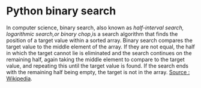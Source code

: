 # Python binary search

In computer science, binary search, also known as *half-interval search, logarithmic search,or binary chop*,is a search algorithm that finds the position of a target value within a sorted array.
Binary search compares the target value to the middle element of the array. If they are not equal, the half in which the target cannot lie is eliminated and the search continues on the remaining half, again taking the middle element to compare to the target value, and repeating this until the target value is found. If the search ends with the remaining half being empty, the target is not in the array. [Source : Wikipedia](https://en.wikipedia.org/wiki/Binary_search_algorithm).
